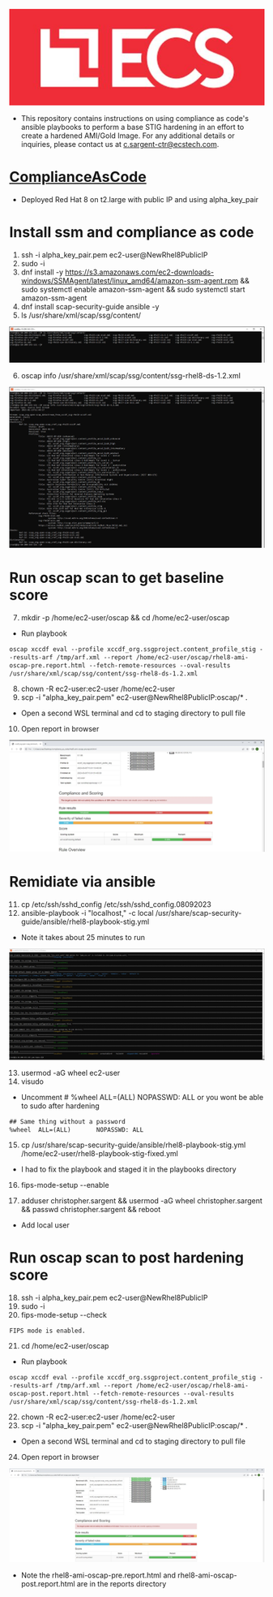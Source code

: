 ![alt text](ecs.logo.JPG)
* This repository contains instructions on using compliance as code's ansible playbooks to perform a base STIG hardening in an effort to create a hardened AMI/Gold Image. For any additional details or inquiries, please contact us at c.sargent-ctr@ecstech.com.
# [ComplianceAsCode](https://github.com/ComplianceAsCode/content)
* Deployed Red Hat 8 on t2.large with public IP and using alpha_key_pair

# Install ssm and compliance as code

1. ssh -i alpha_key_pair.pem ec2-user@NewRhel8PublicIP
2. sudo -i
3. dnf install -y https://s3.amazonaws.com/ec2-downloads-windows/SSMAgent/latest/linux_amd64/amazon-ssm-agent.rpm && sudo systemctl enable amazon-ssm-agent && sudo systemctl start amazon-ssm-agent
4. dnf install scap-security-guide ansible -y
5. ls /usr/share/xml/scap/ssg/content/

![Screenshot](resources/screen1.JPG)

6. oscap info /usr/share/xml/scap/ssg/content/ssg-rhel8-ds-1.2.xml

![Screenshot](resources/screen2.JPG)

# Run oscap scan to get baseline score
7. mkdir -p /home/ec2-user/oscap && cd /home/ec2-user/oscap
* Run playbook 
```
oscap xccdf eval --profile xccdf_org.ssgproject.content_profile_stig --results-arf /tmp/arf.xml --report /home/ec2-user/oscap/rhel8-ami-oscap-pre.report.html --fetch-remote-resources --oval-results /usr/share/xml/scap/ssg/content/ssg-rhel8-ds-1.2.xml
```
8. chown -R ec2-user:ec2-user /home/ec2-user
9. scp -i "alpha_key_pair.pem" ec2-user@NewRhel8PublicIP:oscap/* .
* Open a second WSL terminal and cd to staging directory to pull file
10. Open report in browser

![Screenshot](resources/oscap1.JPG)

# Remidiate via ansible
11. cp /etc/ssh/sshd_config /etc/ssh/sshd_config.08092023
12. ansible-playbook -i "localhost," -c local /usr/share/scap-security-guide/ansible/rhel8-playbook-stig.yml
* Note it takes about 25 minutes to run

![Screenshot](resources/ansible1.JPG)

13. usermod -aG wheel ec2-user
14. visudo
* Uncomment # %wheel  ALL=(ALL)       NOPASSWD: ALL or you wont be able to sudo after hardening
```
## Same thing without a password
%wheel  ALL=(ALL)       NOPASSWD: ALL
```
15. cp /usr/share/scap-security-guide/ansible/rhel8-playbook-stig.yml /home/ec2-user/rhel8-playbook-stig-fixed.yml
* I had to fix the playbook and staged it in the playbooks directory
16. fips-mode-setup --enable

17. adduser christopher.sargent && usermod -aG wheel christopher.sargent && passwd christopher.sargent && reboot 
* Add local user

# Run oscap scan to post hardening score
18. ssh -i alpha_key_pair.pem ec2-user@NewRhel8PublicIP
19. sudo -i
20. fips-mode-setup --check
```
FIPS mode is enabled.
```
21. cd /home/ec2-user/oscap
* Run playbook 
```
oscap xccdf eval --profile xccdf_org.ssgproject.content_profile_stig --results-arf /tmp/arf.xml --report /home/ec2-user/oscap/rhel8-ami-oscap-post.report.html --fetch-remote-resources --oval-results /usr/share/xml/scap/ssg/content/ssg-rhel8-ds-1.2.xml
```
22. chown -R ec2-user:ec2-user /home/ec2-user
23. scp -i "alpha_key_pair.pem" ec2-user@NewRhel8PublicIP:oscap/* .
* Open a second WSL terminal and cd to staging directory to pull file
24. Open report in browser

![Screenshot](resources/oscap2.JPG)

* Note the rhel8-ami-oscap-pre.report.html and rhel8-ami-oscap-post.report.html are in the reports directory
